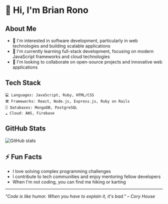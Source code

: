 # 👋 Hi, I'm Brian Rono

## About Me
- 👀 I'm interested in software development, particularly in web technologies and building scalable applications
- 🌱 I'm currently learning full-stack development, focusing on modern JavaScript frameworks and cloud technologies
- 💞️ I'm looking to collaborate on open-source projects and innovative web applications

## Tech Stack
```
💻 Languages: JavaScript, Ruby, HTML/CSS
🛠️ Frameworks: React, Node.js, Express.js, Ruby on Rails
🗄️ Databases: MongoDB, PostgreSQL
☁️ Cloud: AWS, Firebase
```

## GitHub Stats
![GitHub stats](https://github-readme-stats.vercel.app/api?username=brio16&show_icons=true&theme=radical)

## ⚡ Fun Facts
- I love solving complex programming challenges
- I contribute to tech communities and enjoy mentoring fellow developers
- When I'm not coding, you can find me hiking or karting

---
*"Code is like humor. When you have to explain it, it's bad." – Cory House*
